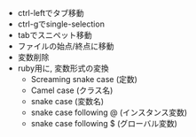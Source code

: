 * ctrl-leftでタブ移動
* ctrl-gでsingle-selection
* tabでスニペット移動
* ファイルの始点/終点に移動
* 変数削除
* ruby用に, 変数形式の変換
    * Screaming snake case (定数)
    * Camel case (クラス名)
    * snake case (変数名)
    * snake case following @ (インスタンス変数)
    * snake case following $ (グローバル変数)
